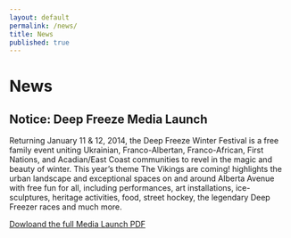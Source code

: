 ```yaml
---
layout: default
permalink: /news/
title: News
published: true
---
```


# News

## Notice: Deep Freeze Media Launch

Returning January 11 & 12, 2014, the Deep Freeze Winter Festival is a free family event uniting Ukrainian, Franco-Albertan, Franco-African, First Nations, and Acadian/East Coast communities to revel in the magic and beauty of winter. This year’s theme The Vikings are coming! highlights the urban landscape and exceptional spaces on and around Alberta Avenue with free fun for all, including performances, art installations, ice-sculptures, heritage activities, food, street hockey, the legendary Deep Freezer races and much more.

[Dowloand the full Media Launch PDF](https://www.dropbox.com/s/2ghwjlppiggqmi5/DF-MediaLaunch-Dec23.pdf)
